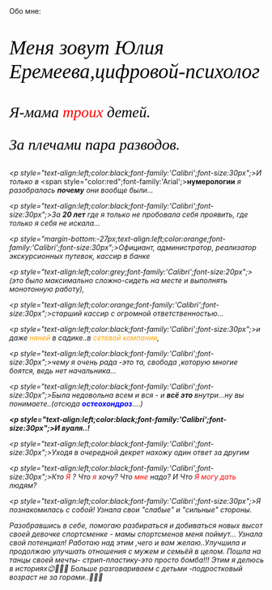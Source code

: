 <html>
<head>
Обо мне:
<meta charset="UTF-8">
    <meta name="viewport" content="width=device-width, initial-scale=1.0">
</head>
<i><p style="color:Black ;font-family:'Calibri';font-size:40px;">Меня зовут Юлия Еремеева,цифровой-психолог</p></i>
<i><p style="text-align:left;color:black;font-family:'Calibri';font-size:30px";> Я-мама <span style="color:red";> троих </span> детей.</p></i>
<i><p style="text-align:left;color:black;font-family:'Calibri';font-size:30px";>За плечами пара разводов.</p></i>

<i><p style="text-align:left;color:black;font-family:'Calibri';font-size:30px";>И только в </i><span style="color:red";font-family:'Arial';><b>нумерологии</b></span><i> я разобралась <b>почему</b> они вообще были...</i>

<i><p style="text-align:left;color:black;font-family:'Calibri';font-size:30px";>За <b>20 лет</b> где я только не пробовала себя проявить, где только я себя не искала... </p></i>

<i><p style="margin-bottom:-27px;text-align:left;color:orange;font-family:'Calibri';font-size:30px";>Официант, администратор, реализатор экскурсионных путевок, кассир в банке</p></i>

<i><p style="text-align:left;color:grey;font-family:'Calibri';font-size:20px";>(это было максимально сложно-сидеть на месте и выполнять монотонную работу),</p></i>

<i><p style="text-align:left;color:orange;font-family:'Calibri';font-size:30px";>старший кассир с огромной ответственностью...</p></i>

<i><p style="text-align:left;color:black;font-family:'Calibri';font-size:30px";>и даже <span style="color:orange"> няней </span> в садике..в <span style="color:orange"> сетевой компании</span>,

<i><p style="text-align:left;color:black;font-family:'Calibri';font-size:30px";>чему я очень рада -это та, свобода ,которую многие боятся, ведь нет начальника...</p></i>

<i><p style="text-align:left;color:black;font-family:'Calibri';font-size:30px";>Была недовольна всем и вся - и <b> всё это </b> внутри...ну вы понимаете..(отсюда <span style="color:blue"><b>остеохондроз</span></b>....)</p></i>

<b><p style="text-align:left;color:black;font-family:'Calibri';font-size:30px";>И вуаля..!</p></b>

<i><p style="text-align:left;color:black;font-family:'Calibri';font-size:30px";>Уходя в очередной декрет нахожу один ответ за другим</p></i>

<i><p style="text-align:left;color:black;font-family:'Calibri';font-size:30px";>Кто <span style="color:red"> Я </span> ? Что <span style="color:red"> я </span> хочу? Что <span style="color:red"> мне </span> надо? И Что <span style="color:red"> Я могу дать </span> людям?</p></i>

<i><p style="text-align:left;color:black;font-family:'Calibri';font-size:30px";>Я познакомилась с собой! Узнала свои "слабые" и "сильные" стороны. 


Разобравшись в себе, помогаю разбираться и добиваться новых высот своей девочке спортсменке - мамы спортсменов меня поймут...
Узнала свой потенциал! Работаю над этим ,чего и вам желаю..Улучшила и продолжаю улучшать отношения с мужем и семьёй в целом. Пошла на танцы своей мечты- стрип-пластику-это просто бомба!!! Этим я делюсь в историях😉💃🤸🧘
Больше разговариваем с детьми -подростковый возраст не за горами..🫣🤗😉
</body>
</html>
